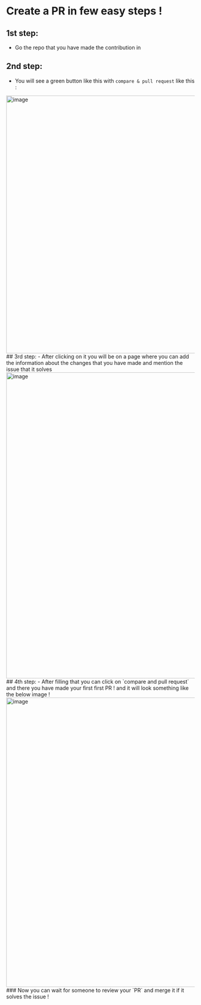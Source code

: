 # Create a PR in few easy steps !

## 1st step:
- Go the repo that you have made the contribution in
## 2nd step:
- You will see a green button like this with `compare & pull request` like this :
<img width="688" alt="image" src="https://user-images.githubusercontent.com/100528412/199090918-add2862e-57e5-4119-98bf-16ead145236e.png">
## 3rd step:
- After clicking on it you will be on a page where you can add the information about the changes that you have made and mention the issue that it solves 
<img width="817" alt="image" src="https://user-images.githubusercontent.com/100528412/199091212-04b1b401-d11a-45a6-8af7-1611251a3298.png">
## 4th step:
- After filling that you can click on `compare and pull request` and there you have made your first first PR ! and it will look something like the below image !
<img width="773" alt="image" src="https://user-images.githubusercontent.com/100528412/199091633-ad886d7f-a867-4b9d-b50d-69ed63014158.png">
### Now you can wait for someone to review your `PR` and merge it if it solves the issue !
